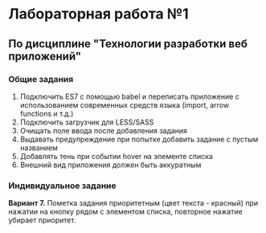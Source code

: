 # Лабораторная работа №1 #
## По дисциплине "Технологии разработки веб приложений" ##
### Общие задания ###
1. Подключить ES7 с помощью babel и переписать приложение с использованием современных средств языка  (import, arrow functions и т.д.)
1. Подключить загрузчик для LESS/SASS
1. Очищать поле ввода после добавления задания
1. Выдавать предупреждение при попытке добавить задание с пустым названием
1. Добавлять тень при событии hover на элементе списка
1. Внешний вид приложения должен быть аккуратным

### Индивидуальное задание ####
**Вариант 7.** Пометка задания приоритетным (цвет текста - красный) при нажатии на кнопку рядом с элементом списка, повторное нажатие убирает приоритет.